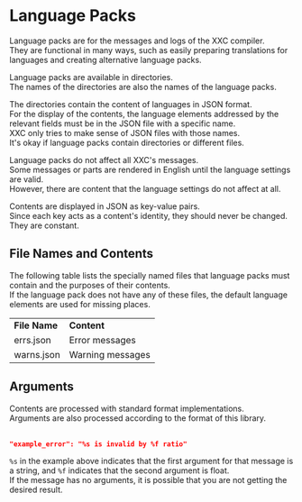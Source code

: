 # Language Packs

Language packs are for the messages and logs of the XXC compiler. <br>
They are functional in many ways, such as easily preparing translations for languages and creating alternative language packs.

Language packs are available in directories. <br>
The names of the directories are also the names of the language packs.

The directories contain the content of languages in JSON format. <br>
For the display of the contents, the language elements addressed by the relevant fields must be in the JSON file with a specific name. <br>
XXC only tries to make sense of JSON files with those names. <br>
It's okay if language packs contain directories or different files.

Language packs do not affect all XXC's messages. <br>
Some messages or parts are rendered in English until the language settings are valid. <br>
However, there are content that the language settings do not affect at all.

Contents are displayed in JSON as key-value pairs. <br>
Since each key acts as a content's identity, they should never be changed. <br>
They are constant.

## File Names and Contents

The following table lists the specially named files that language packs must contain and the purposes of their contents. <br>
If the language pack does not have any of these files, the default language elements are used for missing places.

<table>
  <tr>
    <td><strong>File Name</strong></td>
    <td><strong>Content</strong></td>
  </tr>
  <tr>
    <td>errs.json</td>
    <td>Error messages</td>
  </tr>
  <tr>
    <td>warns.json</td>
    <td>Warning messages</td>
  </tr>
</table>

## Arguments
Contents are processed with standard format implementations. <br>
Arguments are also processed according to the format of this library.
<br><br>

```json
"example_error": "%s is invalid by %f ratio"
```
``%s`` in the example above indicates that the first argument for that message is a string, and ``%f`` indicates that the second argument is float. <br>
If the message has no arguments, it is possible that you are not getting the desired result.

